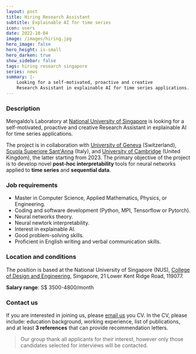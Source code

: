 ```yaml
---
layout: post
title: Hiring Research Assistant
subtitle: Explainable AI for time series
icon: users
date: 2022-10-04
image: /images/hiring.jpg
hero_image: false
hero_height: is-small
hero_darken: true
show_sidebar: false
tags: hiring research singapore
series: news
summary: |-
    Looking for a self-motivated, proactive and creative
    Research Assistant in explainable AI for time series applications.
---
```


### Description

Mengaldo’s Laboratory at [National University of Singapore](https://cde.nus.edu.sg)
is looking for a self-motivated, proactive and creative
Research Assistant in explainable AI for time series applications.

The project is in collaboration with
[University of Geneva](https://www.unige.ch/en/) (Switzerland),
[Scuola Superiore Sant'Anna](https://www.santannapisa.it/en) (Italy),
and [University of Cambridge](https://www.cam.ac.uk) (United Kingdom),
the latter starting from 2023. The primary objective of
the project is to develop novel **post-hoc interpretability**
tools for neural networks applied to **time series** and
**sequential data**.

### Job requirements

-	Master in Computer Science, Applied Mathematics, Physics, or Engineering.
-	Coding and software development (Python, MPI, Tensorflow or Pytorch).
- Neural networks theory.
- Neural newtork interpretability.
-	Interest in explainable AI.
-	Good problem-solving skills.
-	Proficient in English writing and verbal communication skills.

### Location and conditions

The position is based at the National University of Singapore (NUS),
[College of Design and Engineering](https://cde.nus.edu.sg), Singapore,
21 Lower Kent Ridge Road, 119077.

**Salary range**: S$ 3500-4800/month


### Contact us

If you are interested in joining us, please [email us](mpegim@nus.edu.sg)
you CV. In the CV, please include: education background, working
experience, list of publications, and at least **3 references**
that can provide recommendation letters.

> Our group thank all applicants for their interest,
however only those candidates selected for interviews
will be contacted.
